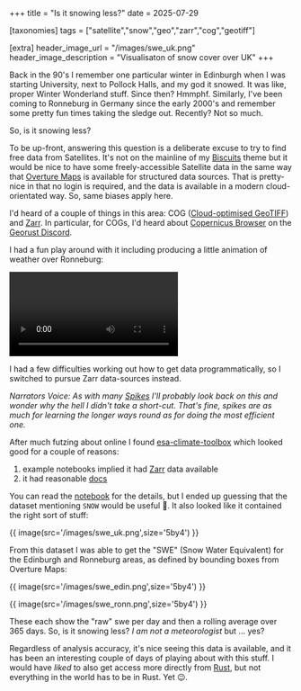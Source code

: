 +++
title = "Is it snowing less?"
date = 2025-07-29

[taxonomies]
tags = ["satellite","snow","geo","zarr","cog","geotiff"]

[extra]
header_image_url = "/images/swe_uk.png"
header_image_description = "Visualisaton of snow cover over UK"
+++

Back in the 90's I remember one particular winter in Edinburgh when I was starting University, next to Pollock Halls, and my god it snowed. It was like, proper Winter Wonderland stuff. Since then? Hmmphf. Similarly, I've been coming to Ronneburg in Germany since the early 2000's and remember some pretty fun times taking the sledge out. Recently? Not so much.

So, is it snowing less?

<!-- more -->

To be up-front, answering this question is a deliberate excuse to try to find free data from Satellites. It's not on the mainline of my [Biscuits](@/posts/2024-10-01.md) theme but it would be nice to have some freely-accessible Satellite data in the same way that [Overture Maps](https://overturemaps.org) is available for structured data sources. That is pretty-nice in that no login is required, and the data is available in a modern cloud-orientated way. So, same biases apply here.

I'd heard of a couple of things in this area: COG ([Cloud-optimised GeoTIFF](https://cogeo.org)) and [Zarr](https://guide.cloudnativegeo.org/zarr/intro.html). In particular, for COGs, I'd heard about [Copernicus Browser](https://browser.dataspace.copernicus.eu/) on the [Georust Discord](https://georust.org).

I had a fun play around with it including producing a little animation of weather over Ronneburg:

<video controls>
  <source src="/images/Sentinel-2_L2A-1647522061351546-timelapse-ezgif.com-gif-to-mp4-converter.mp4" type="video/mp4" />
</video>

I had a few difficulties working out how to get data programmatically, so I switched to pursue Zarr data-sources instead.

_Narrators Voice: As with many [Spikes](https://github.com/mikemoraned/geo/tree/main/spikes/) I'll probably look back on this and wonder why the hell I didn't take a short-cut. That's fine, spikes are as much for learning the longer ways round as for doing the most efficient one._

After much futzing about online I found [esa-climate-toolbox](https://github.com/esa-cci/esa-climate-toolbox) which looked good for a couple of reasons:
1. example notebooks implied it had [Zarr](https://github.com/esa-cci/esa-climate-toolbox/blob/main/notebooks/Accessing_Data/5-ECT_Zarr_Access.ipynb) data available
2. it had reasonable [docs](https://esa-climate-toolbox.readthedocs.io/en/latest/index.html)

You can read the [notebook](https://github.com/mikemoraned/geo/tree/main/spikes/satellite/esa-python-conda/snow_minimal.ipynb) for the details, but I ended up guessing that the dataset mentioning `SNOW` would be useful 🙂. It also looked like it contained the right sort of stuff:

{{ image(src='/images/swe_uk.png',size='5by4') }}

From this dataset I was able to get the "SWE" (Snow Water Equivalent) for the Edinburgh and Ronneburg areas, as defined by bounding boxes from Overture Maps:

{{ image(src='/images/swe_edin.png',size='5by4') }}

{{ image(src='/images/swe_ronn.png',size='5by4') }}

These each show the "raw" swe per day and then a rolling average over 365 days. So, is it snowing less? _I am not a meteorologist_ but ... yes?

Regardless of analysis accuracy, it's nice seeing this data is available, and it has been an interesting couple of days of playing about with this stuff. I would have *liked* to also get access more directly from [Rust](https://github.com/mikemoraned/geo/tree/main/spikes/satellite/esa-rust-direct/src/main.rs), but not everything in the world has to be in Rust. Yet 😉.